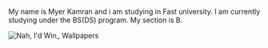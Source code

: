 My name is Myer Kamran and i am studying in Fast university.
I am currently studying under the BS(DS) program.
My section is B.

![Nah, I'd Win_ Wallpapers](https://github.com/user-attachments/assets/ad10934c-626a-4f2a-9d50-aeb6537fdc6a)
